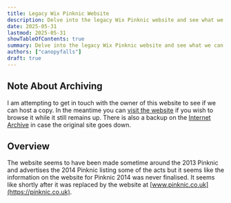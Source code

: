 ```yaml
---
title: Legacy Wix Pinknic Website
description: Delve into the legacy Wix Pinknic website and see what we can find!
date: 2025-05-31
lastmod: 2025-05-31
showTableOfContents: true
summary: Delve into the legacy Wix Pinknic website and see what we can find!
authors: ["canopyfalls"]
draft: true
---
```


## Note About Archiving

I am attempting to get in touch with the owner of this website to see if we can host a copy. In the meantime you can [visit the website](https://hmpaterson.wixsite.com/sheffieldpinknic) if you wish to browse it while it still remains up. There is also a backup on the [Internet Archive](https://web.archive.org/web/20250602185914/https://hmpaterson.wixsite.com/sheffieldpinknic) in case the original site goes down.

## Overview

The website seems to have been made sometime around the 2013 Pinknic and advertises the 2014 Pinknic listing some of the acts but it seems like the information on the website for Pinknic 2014 was never finalised. It seems like shortly after it was replaced by the website at [www.pinknic.co.uk](https://pinknic.co.uk).